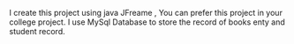 I create this project using java JFreame , You can prefer this project in your college project. I use MySql Database to store the record of books enty and student record.
